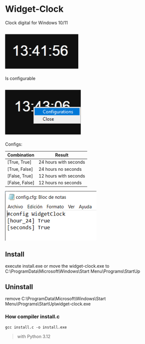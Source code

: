 # Widget-Clock

Clock digital for Windows 10/11

![alt clock](1.png)
---
Is configurable

![alt menu](2.png)
---
Configs:

|Combination|Result|
|-----------|------|
|[True, True]| 24 hours with seconds|
|[True, False]| 24 hours no seconds|
|[False, True]| 12 hours with seconds|
|[False, False]| 12 hours no seconds|

![alt configs](3.png)

## Install
execute install.exe or move the widget-clock.exe to C:\ProgramData\Microsoft\Windows\Start Menu\Programs\StartUp

## Uninstall
remove C:\ProgramData\Microsoft\Windows\Start Menu\Programs\StartUp\widget-clock.exe

### How compiler install.c
```shell
gcc install.c -o install.exe
```

> with Python 3.12